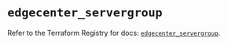 # `edgecenter_servergroup`

Refer to the Terraform Registry for docs: [`edgecenter_servergroup`](https://registry.terraform.io/providers/edge-center/edgecenter/0.10.3/docs/resources/servergroup).
